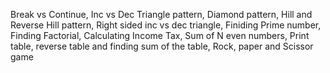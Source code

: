 Break vs Continue,
Inc vs Dec Triangle pattern,
Diamond pattern,
Hill and Reverse Hill pattern,
Right sided inc vs dec triangle,
Finiding Prime number,
Finding Factorial,
Calculating Income Tax,
Sum of N even numbers,
Print table, reverse table and finding sum of the table,
Rock, paper and Scissor game
